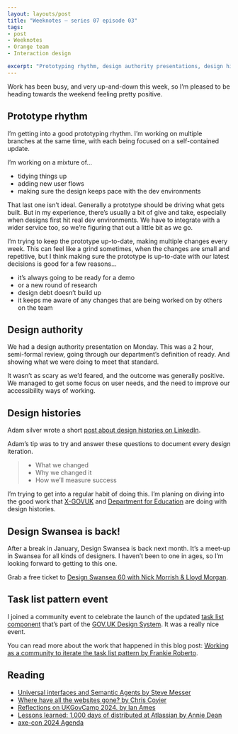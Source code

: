 ```yaml
---
layout: layouts/post
title: "Weeknotes – series 07 episode 03"
tags:
- post
- Weeknotes
- Orange team
- Interaction design

excerpt: "Prototyping rhythm, design authority presentations, design histories and Design Swansea."
---
```


Work has been busy, and very up-and-down this week, so I’m pleased to be heading towards the weekend feeling pretty positive.

## Prototype rhythm

I’m getting into a good prototyping rhythm. I’m working on multiple branches at the same time, with each being focused on a self-contained update.

I’m working on a mixture of…

- tidying things up
- adding new user flows
- making sure the design keeps pace with the dev environments

That last one isn’t ideal. Generally a prototype should be driving what gets built. But in my experience, there’s usually a bit of give and take, especially when designs first hit real dev environments. We have to integrate with a wider service too, so we’re figuring that out a little bit as we go.

I’m trying to keep the prototype up-to-date, making multiple changes every week. This can feel like a grind sometimes, when the changes are small and repetitive, but I think making sure the prototype is up-to-date with our latest decisions is good for a few reasons…

- it’s always going to be ready for a demo
- or a new round of research
- design debt doesn’t build up
- it keeps me aware of any changes that are being worked on by others on the team

## Design authority

We had a design authority presentation on Monday. This was a 2 hour, semi-formal review, going through our department’s definition of ready. And showing what we were doing to meet that standard.

It wasn’t as scary as we’d feared, and the outcome was generally positive. We managed to get some focus on user needs, and the need to improve our accessibility ways of working.

## Design histories

Adam silver wrote a short [post about design histories on LinkedIn](https://www.linkedin.com/posts/adamsilverhq_ive-written-more-than-300-design-history-activity-7155103071532904448-sUBz).

Adam’s tip was to try and answer these questions to document every design iteration.

> - What we changed
> - Why we changed it
> - How we’ll measure success

I’m trying to get into a regular habit of doing this. I’m planing on diving into the good work that [X-GOVUK](https://x-govuk.github.io/govuk-design-history/) and [Department for Education](https://design-histories.education.gov.uk/) are doing with design histories.

## Design Swansea is back!

After a break in January, Design Swansea is back next month. It’s a meet-up in Swansea for all kinds of designers. I haven’t been to one in ages, so I’m looking forward to getting to this one. 

Grab a free ticket to [Design Swansea 60 with Nick Morrish & Lloyd Morgan](https://www.skiddle.com/whats-on/Swansea/HQ-Urban-Kitchen/Design-Swansea-60---Nick-Morrish--Lloyd-Morgan/37266191/).

## Task list pattern event

I joined a community event to celebrate the launch of the updated [task list component](https://design-system.service.gov.uk/components/task-list/) that’s part of the  [GOV.UK Design System](https://design-system.service.gov.uk/). It was a really nice event.

You can read more about the work that happened in this blog post: [Working as a community to iterate the task list pattern by Frankie Roberto](https://designnotes.blog.gov.uk/2023/12/15/working-as-a-community-to-iterate-the-task-list-pattern/).

## Reading

- [Universal interfaces and Semantic Agents by Steve Messer](https://visitmy.website/2024/01/22/universal-interfaces-and-semantic-agents/)
- [Where have all the websites gone? by Chris Coyier](https://chriscoyier.net/2024/01/22/where-have-all-the-websites-gone/)
- [Reflections on UKGovCamp 2024. by Ian Ames](https://ames.world/en/posts/reflections-on-ukgovcamp-2024/)
- [Lessons learned: 1,000 days of distributed at Atlassian by Annie Dean](https://www.atlassian.com/blog/distributed-work/distributed-work-report)
- [axe-con 2024 Agenda](https://www.deque.com/axe-con/schedule/)
